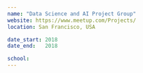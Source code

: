 ```yaml
---
name: "Data Science and AI Project Group"
website: https://www.meetup.com/Projects/
location: San Francisco, USA

date_start: 2018
date_end:   2018

school: 
---
```

